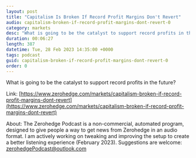 ```yaml
---
layout: post
title: "Capitalism Is Broken If Record Profit Margins Don't Revert"
audio: capitalism-broken-if-record-profit-margins-dont-revert-0
category: markets
desc: "What is going to be the catalyst to support record profits in the future?"
duration: 00:06:27
length: 387
datetime: Tue, 28 Feb 2023 14:35:00 +0000
tags: podcast
guid: capitalism-broken-if-record-profit-margins-dont-revert-0
order: 0
---
```

What is going to be the catalyst to support record profits in the future?

Link: [https://www.zerohedge.com/markets/capitalism-broken-if-record-profit-margins-dont-revert](https://www.zerohedge.com/markets/capitalism-broken-if-record-profit-margins-dont-revert)

About: The Zerohedge Podcast is a non-commercial, automated program, designed to give people a way to get news from Zerohedge in an audio format.  I am actively working on tweaking and improving the setup to create a better listening experience (February 2023).  Suggestions are welcome: [zerohedgePodcast@outlook.com](mailto:zerohedgePodcast@outlook.com)